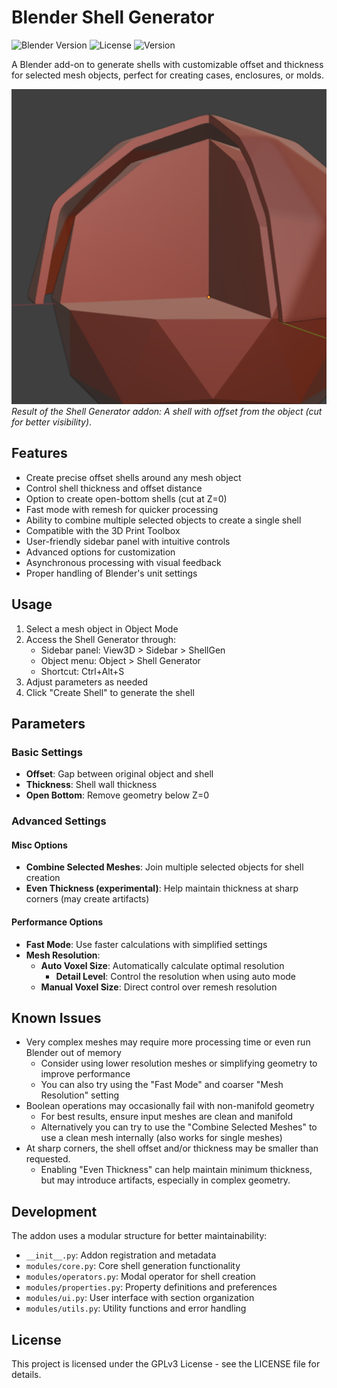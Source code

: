 # Blender Shell Generator

![Blender Version](https://img.shields.io/badge/Blender-4.0%2B-orange)
![License](https://img.shields.io/badge/License-GPLv3-blue.svg)
![Version](https://img.shields.io/badge/Version-1.1.1-green)

A Blender add-on to generate shells with customizable offset and thickness for selected mesh objects, perfect for creating cases, enclosures, or molds.

![](docs/images/image.png)  
*Result of the Shell Generator addon: A shell with offset from the object (cut for better visibility)*.

## Features

- Create precise offset shells around any mesh object
- Control shell thickness and offset distance
- Option to create open-bottom shells (cut at Z=0)
- Fast mode with remesh for quicker processing
- Ability to combine multiple selected objects to create a single shell
- Compatible with the 3D Print Toolbox
- User-friendly sidebar panel with intuitive controls
- Advanced options for customization
- Asynchronous processing with visual feedback
- Proper handling of Blender's unit settings

## Usage

1. Select a mesh object in Object Mode
2. Access the Shell Generator through:
   - Sidebar panel: View3D > Sidebar > ShellGen
   - Object menu: Object > Shell Generator
   - Shortcut: Ctrl+Alt+S
3. Adjust parameters as needed
4. Click "Create Shell" to generate the shell

## Parameters

### Basic Settings
- **Offset**: Gap between original object and shell
- **Thickness**: Shell wall thickness
- **Open Bottom**: Remove geometry below Z=0

### Advanced Settings
#### Misc Options
- **Combine Selected Meshes**: Join multiple selected objects for shell creation
- **Even Thickness (experimental)**: Help maintain thickness at sharp corners (may create artifacts)

#### Performance Options
- **Fast Mode**: Use faster calculations with simplified settings
- **Mesh Resolution**:
  - **Auto Voxel Size**: Automatically calculate optimal resolution
    - **Detail Level**: Control the resolution when using auto mode
  - **Manual Voxel Size**: Direct control over remesh resolution

## Known Issues

- Very complex meshes may require more processing time or even run Blender out of memory
   - Consider using lower resolution meshes or simplifying geometry to improve performance
   - You can also try using the "Fast Mode" and coarser "Mesh Resolution" setting
- Boolean operations may occasionally fail with non-manifold geometry
    - For best results, ensure input meshes are clean and manifold
    - Alternatively you can try to use the "Combine Selected Meshes" to use a clean mesh internally (also works for single meshes)
- At sharp corners, the shell offset and/or thickness may be smaller than requested.
    - Enabling "Even Thickness" can help maintain minimum thickness, but may introduce artifacts, especially in complex geometry.

## Development

The addon uses a modular structure for better maintainability:
- `__init__.py`: Addon registration and metadata
- `modules/core.py`: Core shell generation functionality
- `modules/operators.py`: Modal operator for shell creation
- `modules/properties.py`: Property definitions and preferences
- `modules/ui.py`: User interface with section organization
- `modules/utils.py`: Utility functions and error handling

## License

This project is licensed under the GPLv3 License - see the LICENSE file for details.
